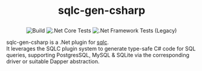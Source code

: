 # <p align="center">sqlc-gen-csharp</p>
<p align="center">
    <img src="https://github.com/DaredevilOSS/sqlc-gen-csharp/actions/workflows/build.yml/badge.svg?branch=main" alt="Build">
    <img src="https://github.com/DaredevilOSS/sqlc-gen-csharp/actions/workflows/tests.yml/badge.svg?branch=main" alt=".Net Core Tests">
    <img src="https://github.com/DaredevilOSS/sqlc-gen-csharp/actions/workflows/legacy-tests.yml/badge.svg?branch=main" alt=".Net Framework Tests (Legacy)">
</p>

sqlc-gen-csharp is a .Net plugin for [sqlc](https://github.com/sqlc-dev/sqlc).<br/> It leverages the SQLC plugin system to generate type-safe C# code for SQL queries, supporting  PostgresSQL, MySQL & SQLite via the corresponding driver or suitable Dapper abstraction.

